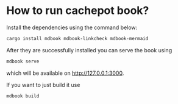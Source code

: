 # How to run cachepot book?

Install the dependencies using the command below:

```sh
cargo install mdbook mdbook-linkcheck mdbook-mermaid
```

After they are successfully installed you can serve the book using

```sh
mdbook serve
```

which will be available on <http://127.0.0.1:3000>.

If you want to just build it use

```sh
mdbook build
```

